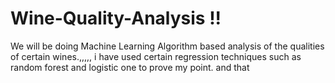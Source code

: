 # Wine-Quality-Analysis !!
We will be doing Machine Learning Algorithm based analysis of the qualities of certain wines.,,,,,
i have used certain regression techniques such as random forest and logistic one to prove my point.
and that
